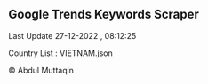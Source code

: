 

## Google Trends Keywords Scraper 
 
Last Update 27-12-2022 , 08:12:25

Country List :
VIETNAM.json



© Abdul Muttaqin 
